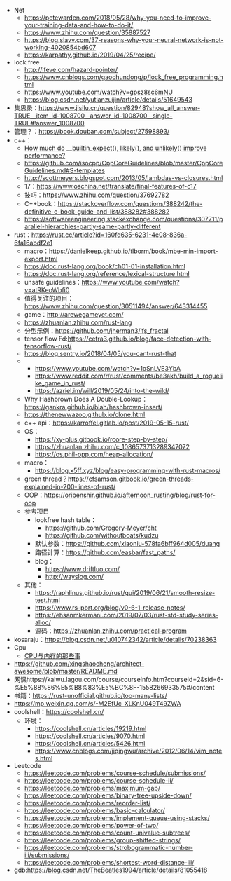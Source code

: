 * Net
  * https://petewarden.com/2018/05/28/why-you-need-to-improve-your-training-data-and-how-to-do-it/
  * https://www.zhihu.com/question/35887527
  * https://blog.slavv.com/37-reasons-why-your-neural-network-is-not-working-4020854bd607
  * https://karpathy.github.io/2019/04/25/recipe/
* lock free
  * http://ifeve.com/hazard-pointer/
  * https://www.cnblogs.com/gaochundong/p/lock_free_programming.html
  * https://www.youtube.com/watch?v=gpsz8sc6mNU
  * https://blog.csdn.net/yutianzuijin/article/details/51649543
* 集思录：https://www.jisilu.cn/question/82948?show_all_answer-TRUE__item_id-1008700__answer_id-1008700__single-TRUE#!answer_1008700
* 管理？：https://book.douban.com/subject/27598893/
* c++：
  * [How much do __builtin_expect(), likely(), and unlikely() improve performance?](http://blog.man7.org/2012/10/how-much-do-builtinexpect-likely-and.html)
  * https://github.com/isocpp/CppCoreGuidelines/blob/master/CppCoreGuidelines.md#S-templates
  * http://scottmeyers.blogspot.com/2013/05/lambdas-vs-closures.html
  * 17：https://www.oschina.net/translate/final-features-of-c17
  * 技巧：https://www.zhihu.com/question/37692782
  * C++book：https://stackoverflow.com/questions/388242/the-definitive-c-book-guide-and-list/388282#388282
  * https://softwareengineering.stackexchange.com/questions/307711/parallel-hierarchies-partly-same-partly-different
* rust：https://rust.cc/article?id=160fd635-6231-4e08-836a-6fa16abdf2e1
  * macro：https://danielkeep.github.io/tlborm/book/mbe-min-import-export.html
  * https://doc.rust-lang.org/book/ch01-01-installation.html
  * https://doc.rust-lang.org/reference/lexical-structure.html
  * unsafe guidelines：https://www.youtube.com/watch?v=atRKeoWbfi0
  * 值得关注的项目：https://www.zhihu.com/question/30511494/answer/643314455
  * game：http://arewegameyet.com/
  * https://zhuanlan.zhihu.com/rust-lang
  * 分型示例：https://github.com/jherman3/ifs_fractal
  * tensor flow Fd:https://cetra3.github.io/blog/face-detection-with-tensorflow-rust/
  * https://blog.sentry.io/2018/04/05/you-cant-rust-that
  * * https://www.youtube.com/watch?v=1oSnLVE3YbA
    * https://www.reddit.com/r/rust/comments/be3akh/build_a_roguelike_game_in_rust/
    * https://azriel.im/will/2019/05/24/into-the-wild/
  * Why Hashbrown Does A Double-Lookup：https://gankra.github.io/blah/hashbrown-insert/
  * https://thenewwazoo.github.io/clone.html
  * c++ api：https://karroffel.gitlab.io/post/2019-05-15-rust/
  * OS：
    * https://xy-plus.gitbook.io/rcore-step-by-step/
    * https://zhuanlan.zhihu.com/c_1086573713289347072
    * https://os.phil-opp.com/heap-allocation/
  * macro：
    * https://blog.x5ff.xyz/blog/easy-programming-with-rust-macros/
  * green thread？https://cfsamson.gitbook.io/green-threads-explained-in-200-lines-of-rust/
  * OOP：https://oribenshir.github.io/afternoon_rusting/blog/rust-for-oop
  * 参考项目
    * lookfree hash table：
      * https://github.com/Gregory-Meyer/cht
      * https://github.com/withoutboats/kudzu
    * 默认参数：https://github.com/xiaoniu-578fa6bff964d005/duang
    * 路径计算：https://github.com/easbar/fast_paths/
    * blog：
      * https://www.driftluo.com/
      * http://wayslog.com/
  * 其他：
    * https://raphlinus.github.io/rust/gui/2019/06/21/smooth-resize-test.html
    * https://www.rs-pbrt.org/blog/v0-6-1-release-notes/
    * https://ehsanmkermani.com/2019/07/03/rust-std-study-series-alloc/
    * 源码：https://zhuanlan.zhihu.com/practical-program
* kosaraju：https://blog.csdn.net/u010742342/article/details/70238363
* Cpu
  * [CPU与内存的那些事](https://www.cnblogs.com/zhangj95/p/5647051.html)
* https://github.com/xingshaocheng/architect-awesome/blob/master/README.md
* 网课https://kaiwu.lagou.com/course/courseInfo.htm?courseId=2&sid=6-%E5%88%86%E5%B8%83%E5%BC%8F-1558266933575#/content
* 书籍：https://rust-unofficial.github.io/too-many-lists/
* https://mp.weixin.qq.com/s/-M2EfUc_XLKnU049T49ZWA
* coolshell：https://coolshell.cn/
  * 环境：
    * https://coolshell.cn/articles/19219.html
    * https://coolshell.cn/articles/9070.html
    * https://coolshell.cn/articles/5426.html
    * https://www.cnblogs.com/jiqingwu/archive/2012/06/14/vim_notes.html
* Leetcode
  * https://leetcode.com/problems/course-schedule/submissions/
  * https://leetcode.com/problems/course-schedule-ii/
  * https://leetcode.com/problems/maximum-gap/
  * https://leetcode.com/problems/binary-tree-upside-down/
  * https://leetcode.com/problems/reorder-list/
  * https://leetcode.com/problems/basic-calculator/
  * https://leetcode.com/problems/implement-queue-using-stacks/
  * https://leetcode.com/problems/power-of-two/
  * https://leetcode.com/problems/count-univalue-subtrees/
  * https://leetcode.com/problems/group-shifted-strings/
  * https://leetcode.com/problems/strobogrammatic-number-iii/submissions/
  * https://leetcode.com/problems/shortest-word-distance-iii/
* gdb:https://blog.csdn.net/TheBeatles1994/article/details/81055418